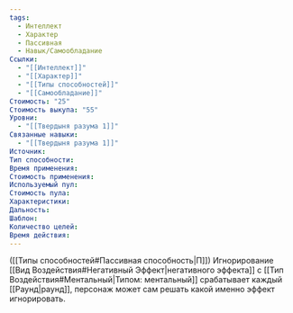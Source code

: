```yaml
---
tags:
  - Интеллект
  - Характер
  - Пассивная
  - Навык/Самообладание
Ссылки:
  - "[[Интеллект]]"
  - "[[Характер]]"
  - "[[Типы способностей]]"
  - "[[Самообладание]]"
Стоимость: "25"
Стоимость выкупа: "55"
Уровни:
  - "[[Твердыня разума 1]]"
Связанные навыки:
  - "[[Твердыня разума 1]]"
Источник:
Тип способности:
Время применения:
Стоимость применения:
Используемый пул:
Стоимость пула:
Характеристики:
Дальность:
Шаблон:
Количество целей:
Время действия:
---
```

([[Типы способностей#Пассивная способность|П]]) Игнорирование [[Вид Воздействия#Негативный Эффект|негативного эффекта]] с [[Тип Воздействия#Ментальный|Типом: ментальный]] срабатывает каждый [[Раунд|раунд]], персонаж может сам решать какой именно эффект игнорировать. 